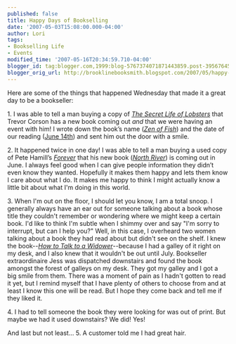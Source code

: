 ```yaml
---
published: false
title: Happy Days of Bookselling
date: '2007-05-03T15:08:00.000-04:00'
author: Lori
tags:
- Bookselling Life
- Events
modified_time: '2007-05-16T20:34:59.710-04:00'
blogger_id: tag:blogger.com,1999:blog-5767374071871443859.post-3956764523984529166
blogger_orig_url: http://brooklinebooksmith.blogspot.com/2007/05/happy-days-of-bookselling.html
---
```

Here are some of the things that happened Wednesday that made it a great day to be a bookseller:

1\. I was able to tell a man buying a copy of [_The Secret Life of Lobsters_](http://brookline.booksense.com/NASApp/store/Product?s=showproduct&isbn=9780060555597) that Trevor <span class="blsp-spelling-error" id="SPELLING_ERROR_0">Corson</span> has a new book coming out _and_ that we were having an event with him! I wrote down the book’s name (_[Zen of Fish](http://brookline.booksense.com/NASApp/store/Search?s=results&initiate=yes&ks=q&qsselect=KQ&title=&author=&qstext=zen+of+fish)_) and the date of our reading ([June 14<span class="blsp-spelling-error" id="SPELLING_ERROR_1">th</span>](http://brooklinebooksmith.com/Events/MainEvent.html)) and sent him out the door with a smile.

2\. It happened twice in one day! I was able to tell a man buying a used copy of Pete Hamill’s _[Forever](http://brookline.booksense.com/NASApp/store/Product?s=showproduct&isbn=9780316735698)_ that his new book (_[North River](http://brookline.booksense.com/NASApp/store/Product?s=showproduct&isbn=9780316340588)_) is coming out in June. I always feel good when I can give people information they <span class="blsp-spelling-error" id="SPELLING_ERROR_2">didn</span>’t even know they wanted. Hopefully it makes them happy and lets them know I care about what I do. It makes me happy to think I might actually know a little bit about what I'm doing in this world.

3\. When I'm out on the floor, I should let you know, I am a total snoop. I generally always have an ear out for someone talking about a book whose title they couldn't remember or wondering where we might keep a certain book. I'd like to think I'm subtle when I shimmy over and say "I'm sorry to interrupt, but can I help you?" Well, in this case, I overheard two women talking about a book they had read about but didn't see on the shelf. I knew the book--_[How to Talk to a Widower](http://brookline.booksense.com/NASApp/store/Product?s=showproduct&isbn=9780385338905)_--because I had a galley of it right on my desk, and I also knew that it wouldn't be out until July. Bookseller <span class="blsp-spelling-corrected" id="SPELLING_ERROR_3">extraordinaire</span> Jess was dispatched downstairs and found the book <span class="blsp-spelling-corrected" id="SPELLING_ERROR_4">amongst</span> the forest of galleys on my desk. They got my galley and I got a big smile from them. There was a moment of pain as I hadn't gotten to read it yet, but I remind myself that I have plenty of others to choose from and at least I know this one will be read. But I hope they come back and tell me if they liked it.

4\. I had to tell someone the book they were looking for was out of print. But maybe we had it used downstairs? We did! Yes!

And last but not least…
5\. A customer told me I had great hair.